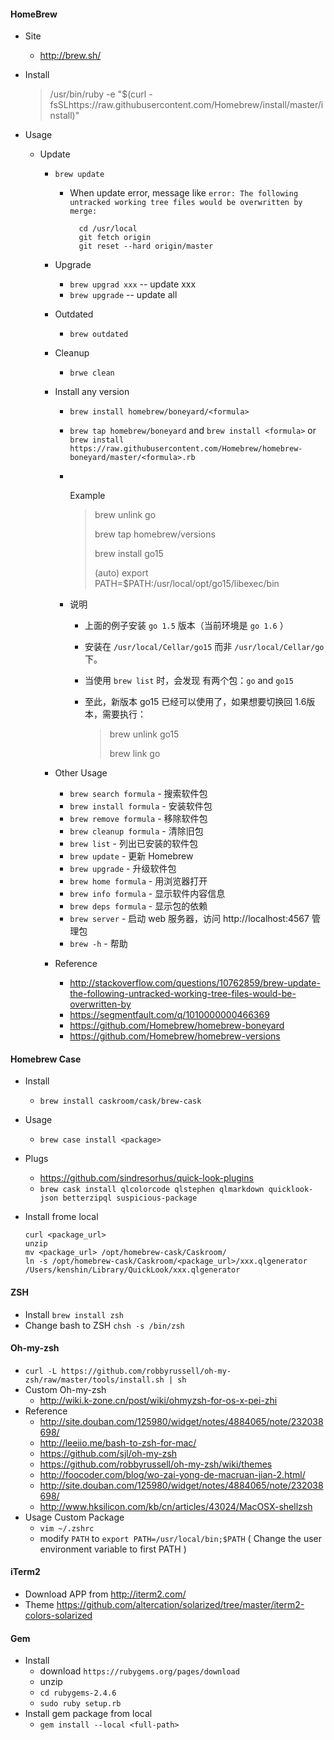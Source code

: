 #### HomeBrew

- Site 

  - <http://brew.sh/>

- Install 

  >  /usr/bin/ruby -e "$(curl -fsSLhttps://raw.githubusercontent.com/Homebrew/install/master/install)"
- Usage

  - Update

    - `brew update`

      * When update error, message like `error: The following untracked working tree files would be overwritten by merge:`

        ``` shell
          cd /usr/local
          git fetch origin
          git reset --hard origin/master
        ```

    - Upgrade

      * `brew upgrad xxx` -- update xxx
      * `brew upgrade`    -- update all

    - Outdated

      - `brew outdated`

    - Cleanup

      * ` brwe clean `

    - Install any version
      - `brew install homebrew/boneyard/<formula>`
      - `brew tap homebrew/boneyard` and `brew install <formula>` or `brew install https://raw.githubusercontent.com/Homebrew/homebrew-boneyard/master/<formula>.rb`

      - ​	

        Example

        > brew unlink go
        >
        > brew tap homebrew/versions
        >
        > brew install go15
        >
        >  (auto) export PATH=$PATH:/usr/local/opt/go15/libexec/bin

      - 说明

        - 上面的例子安装 `go 1.5` 版本（当前环境是 `go 1.6` ）

        - 安装在 `/usr/local/Cellar/go15` 而非 `/usr/local/Cellar/go`下。

        - 当使用 `brew list` 时，会发现 有两个包：`go` and `go15`

        - 至此，新版本 go15 已经可以使用了，如果想要切换回 1.6版本，需要执行：

          > brew unlink go15
          >
          > brew link go

    - Other Usage

      - `brew search formula` - 搜索软件包
      - `brew install formula` - 安装软件包
      - `brew remove formula` - 移除软件包
      - `brew cleanup formula` -  清除旧包
      - `brew list` - 列出已安装的软件包
      - `brew update` - 更新 Homebrew
      - `brew upgrade` - 升级软件包
      - `brew home formula` - 用浏览器打开
      - `brew info formula` - 显示软件内容信息
      - `brew deps formula` - 显示包的依赖
      - `brew server` - 启动 web 服务器，访问 http://localhost:4567 管理包
      - `brew -h` - 帮助

    - Reference

      - <http://stackoverflow.com/questions/10762859/brew-update-the-following-untracked-working-tree-files-would-be-overwritten-by>
      - <https://segmentfault.com/q/1010000000466369>
      - <https://github.com/Homebrew/homebrew-boneyard>
      - <https://github.com/Homebrew/homebrew-versions>

#### Homebrew Case

- Install

  - `brew install caskroom/cask/brew-cask`

- Usage

  - `brew case install <package>`

- Plugs

  - <https://github.com/sindresorhus/quick-look-plugins>
  - `brew cask install qlcolorcode qlstephen qlmarkdown quicklook-json betterzipql suspicious-package`

- Install frome local

  ``` shell
  curl <package_url>
  unzip
  mv <package_url> /opt/homebrew-cask/Caskroom/
  ln -s /opt/homebrew-cask/Caskroom/<package_url>/xxx.qlgenerator /Users/kenshin/Library/QuickLook/xxx.qlgenerator
  ```

#### ZSH

- Install `brew install zsh`
- Change bash to ZSH `chsh -s /bin/zsh`

#### Oh-my-zsh

- `curl -L https://github.com/robbyrussell/oh-my-zsh/raw/master/tools/install.sh | sh`
- Custom Oh-my-zsh 
  - <http://wiki.k-zone.cn/post/wiki/ohmyzsh-for-os-x-pei-zhi>
- Reference
  - <http://site.douban.com/125980/widget/notes/4884065/note/232038698/>
  - <http://leeiio.me/bash-to-zsh-for-mac/>
  - <https://github.com/sjl/oh-my-zsh>
  - <https://github.com/robbyrussell/oh-my-zsh/wiki/themes>
  - <http://foocoder.com/blog/wo-zai-yong-de-macruan-jian-2.html/>
  - <http://site.douban.com/125980/widget/notes/4884065/note/232038698/>
  - <http://www.hksilicon.com/kb/cn/articles/43024/MacOSX-shellzsh>
- Usage Custom Package
  - `vim ~/.zshrc`
  - modify `PATH` to `export PATH=/usr/local/bin;$PATH` ( Change the user environment variable to first PATH  )

#### iTerm2

- Download APP from <http://iterm2.com/>
- Theme <https://github.com/altercation/solarized/tree/master/iterm2-colors-solarized>

#### Gem

- Install
  - download `https://rubygems.org/pages/download`
  - unzip
  - `cd rubygems-2.4.6`
  - `sudo ruby setup.rb`
- Install gem package from local
  - `gem install --local <full-path>`

